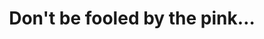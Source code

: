 ---
title: "Don't be fooled by the pink…"
description: An exploration of gothic visuals against a vibrant feminine pink
sizes: [200, 500, 700]
types: [jpeg, webp]
folder: a-studios-shoot-03-26-2023
symmetrical: true
seo:
  twitter:
    url: https://ik.imagekit.io/8jjzxcl9p/gallery/new-years-2023/twitter.png
    is_prefixed: false
  og:
    url: https://ik.imagekit.io/8jjzxcl9p/gallery/new-years-2023/og.png
    is_prefixed: false
cover_images:
  index: 0
entries:
  - key: DSCF0112.JPG
    alt: 
    width: 200
    height: 300
  - key: DSCF0007.JPG
    alt: 
    width: 200
    height: 300
  # - key: DSCF0024.JPG
  #   alt: 
  #   width: 200
  #   height: 300
  # - key: DSCF0033.JPG
  #   alt: 
  #   width: 200
  #   height: 300
  - key: DSCF0046.JPG
    alt: 
    width: 200
    height: 300
  # - key: DSCF0070.JPG
  #   alt: 
  #   width: 200
  #   height: 300
  # - key: DSCF0076.JPG
  #   alt: 
  #   width: 200
  #   height: 300
  - key: DSCF0109.JPG
    alt: 
    width: 200
    height: 300
  - key: DSCF0114.JPG
    alt: 
    width: 200
    height: 300
  - key: DSCF0116.JPG
    alt: 
    width: 200
    height: 300
  - key: DSCF0118.JPG
    alt: 
    width: 200
    height: 300
  - key: DSCF0123.JPG
    alt: 
    width: 200
    height: 300
  # - key: DSCF0131.JPG
  #   alt: 
  #   width: 200
  #   height: 300
  # - key: DSCF0167.JPG
  #   alt: 
  #   width: 200
  #   height: 300
  - key: DSCF0172.JPG
    alt: 
    width: 200
    height: 300
  - key: DSCF0183.JPG
    alt: 
    width: 200
    height: 300
  # - key: DSCF0191.JPG
  #   alt: 
  #   width: 200
  #   height: 300
  - key: DSCF0229.JPG
    alt: 
    width: 200
    height: 300
  - key: DSCF0262.JPG
    alt: 
    width: 200
    height: 300
  - key: DSCF0273.JPG
    alt: 
    width: 200
    height: 300
  - key: DSCF0303.JPG
    alt: 
    width: 200
    height: 300
---